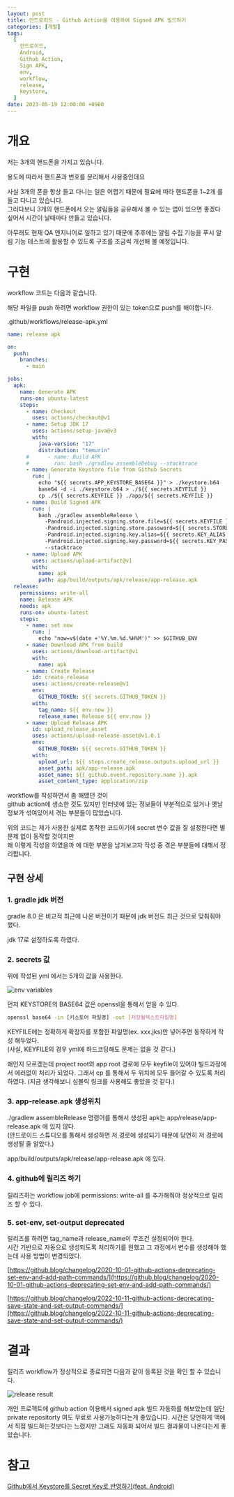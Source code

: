 ```yaml
---
layout: post
title: 안드로이드 - Github Action을 이용하여 Signed APK 빌드하기
categories: [개발]
tags:
  [
    안드로이드,
    Android,
    Github Action,
    Sign APK,
    env,
    workflow,
    release,
    keystore,
  ]
date: 2023-05-19 12:00:00 +0900
---
```


# 개요

저는 3개의 핸드폰을 가지고 있습니다.

용도에 따라서 핸드폰과 번호를 분리해서 사용중인데요

사실 3개의 폰을 항상 들고 다니는 일은 어렵기 때문에 필요에 따라 핸드폰을 1~2개 를 들고 다니고 있습니다.  
그러다보니 3개의 핸드폰에서 오는 알림들을 공유해서 볼 수 있는 앱이 있으면 좋겠다 싶어서 시간이 날때마다 만들고 있습니다.

아무래도 현재 QA 엔지니어로 일하고 있기 때문에 추후에는 알림 수집 기능을 푸시 알림 기능 테스트에 활용할 수 있도록 구조를 조금씩 개선해 볼 예정입니다.

# 구현

workflow 코드는 다음과 같습니다.

해당 파일을 push 하려면 workflow 권한이 있는 token으로 push를 해야합니다.

.github/workflows/release-apk.yml

```yml
name: release apk

on:
  push:
    branches:
      - main

jobs:
  apk:
    name: Generate APK
    runs-on: ubuntu-latest
    steps:
      - name: Checkout
        uses: actions/checkout@v1
      - name: Setup JDK 17
        uses: actions/setup-java@v3
        with:
          java-version: "17"
          distribution: "temurin"
      #      - name: Build APK
      #        run: bash ./gradlew assembleDebug --stacktrace
      - name: Generate Keystore file from Github Secrets
        run: |
          echo "${{ secrets.APP_KEYSTORE_BASE64 }}" > ./keystore.b64
          base64 -d -i ./keystore.b64 > ./${{ secrets.KEYFILE }}
          cp ./${{ secrets.KEYFILE }} ./app/${{ secrets.KEYFILE }}
      - name: Build Signed APK
        run: |
          bash ./gradlew assembleRelease \
            -Pandroid.injected.signing.store.file=${{ secrets.KEYFILE }} \
            -Pandroid.injected.signing.store.password=${{ secrets.STORE_PASSWORD }} \
            -Pandroid.injected.signing.key.alias=${{ secrets.KEY_ALIAS }} \
            -Pandroid.injected.signing.key.password=${{ secrets.KEY_PASSWORD }} \
            --stacktrace
      - name: Upload APK
        uses: actions/upload-artifact@v1
        with:
          name: apk
          path: app/build/outputs/apk/release/app-release.apk
  release:
    permissions: write-all
    name: Release APK
    needs: apk
    runs-on: ubuntu-latest
    steps:
      - name: set now
        run: |
          echo "now=v$(date +'%Y.%m.%d.%H%M')" >> $GITHUB_ENV
      - name: Download APK from build
        uses: actions/download-artifact@v1
        with:
          name: apk
      - name: Create Release
        id: create_release
        uses: actions/create-release@v1
        env:
          GITHUB_TOKEN: ${{ secrets.GITHUB_TOKEN }}
        with:
          tag_name: ${{ env.now }}
          release_name: Release ${{ env.now }}
      - name: Upload Release APK
        id: upload_release_asset
        uses: actions/upload-release-asset@v1.0.1
        env:
          GITHUB_TOKEN: ${{ secrets.GITHUB_TOKEN }}
        with:
          upload_url: ${{ steps.create_release.outputs.upload_url }}
          asset_path: apk/app-release.apk
          asset_name: ${{ github.event.repository.name }}.apk
          asset_content_type: application/zip
```

workflow를 작성하면서 좀 해맸던 것이  
github action에 생소한 것도 있지만 인터넷에 있는 정보들이 부분적으로 있거나 옛날 정보가 섞여있어서 겪는 부분들이 많았습니다.

위의 코드는 제가 사용한 실제로 동작한 코드이기에 secret 변수 값을 잘 설정한다면 별 문제 없이 동작할 것이지만  
왜 이렇게 작성을 하였을까 에 대한 부분을 남겨보고자 작성 중 겪은 부분들에 대해서 정리합니다.

## 구현 상세

### 1. gradle jdk 버전

gradle 8.0 은 비교적 최근에 나온 버전이기 때문에 jdk 버전도 최근 것으로 맞춰줘야 했다.

jdk 17로 설정하도록 하였다.

### 2. secrets 값

위에 작성된 yml 에서는 5개의 값을 사용한다.

![env variables](/assets/images/2023-05-19-Build-Signed-Apk-Using-Github-Action/image1.png)

먼저 KEYSTORE의 BASE64 값은 openssl을 통해서 얻을 수 있다.

```bash
openssl base64 -in [키스토어 파일명] -out [저장될텍스트파일명]
```

KEYFILE에는 정확하게 확장자를 포함한 파일명(ex. xxx.jks)만 넣어주면 동작하게 작성 해두었다.  
(사실, KEYFILE의 경우 yml에 하드코딩해도 문제는 없을 것 같다.)

왜인지 모르겠는데 project root와 app root 경로에 모두 keyfile이 있어야 빌드과정에서 에러없이 처리가 되었다. 그래서 cp 를 통해서 두 위치에 모두 들어갈 수 있도록 처리하였다. (지금 생각해보니 심볼릭 링크를 사용해도 좋았을 것 같다.)

### 3. app-release.apk 생성위치

./gradlew assembleRelease 명령어를 통해서 생성된 apk는 app/release/app-release.apk 에 있지 않다.  
(안드로이드 스튜디오를 통해서 생성하면 저 경로에 생성되기 때문에 당연히 저 경로에 생성될 줄 알았다.)

app/build/outputs/apk/release/app-release.apk 에 있다.

### 4. github에 릴리즈 하기

릴리즈하는 workflow job에 permissions: write-all 를 추가해줘야 정상적으로 릴리즈 할 수 있다.

### 5. set-env, set-output deprecated

릴리즈를 하려면 tag_name과 release_name이 무조건 설정되어야 한다.  
시간 기반으로 자동으로 생성되도록 처리하기를 원했고 그 과정에서 변수를 생성해야 했는데 사용 방법이 변경되었다.

[https://github.blog/changelog/2020-10-01-github-actions-deprecating-set-env-and-add-path-commands/](https://github.blog/changelog/2020-10-01-github-actions-deprecating-set-env-and-add-path-commands/)

[https://github.blog/changelog/2022-10-11-github-actions-deprecating-save-state-and-set-output-commands/](https://github.blog/changelog/2022-10-11-github-actions-deprecating-save-state-and-set-output-commands/)

# 결과

릴리즈 workflow가 정상적으로 종료되면 다음과 같이 등록된 것을 확인 할 수 있습니다.

![release result](/assets/images/2023-05-19-Build-Signed-Apk-Using-Github-Action/image2.png)

개인 프로젝트에 github action 이용해서 signed apk 빌드 자동화를 해보았는데 일단 private repositorty 여도 무료로 사용가능하다는게 좋았습니다.
시간은 당연하게 맥에서 직접 빌드하는것보다는 느렸지만 그래도 자동화 되어서 빌드 결과물이 나온다는게 좋았습니다.

# 참고

[Github에서 Keystore를 Secret Key로 반영하기(feat. Android)](https://blog.soobinpark.com/232)
